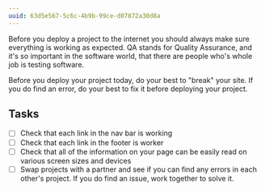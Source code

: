 ```yaml
---
uuid: 63d5e567-5c6c-4b9b-99ce-d07872a30d8a
---
```


Before you deploy a project to the internet you should always make sure everything is working as expected. QA stands for Quality Assurance, and it's so important in the software world, that there are people who's whole job is testing software.

Before you deploy your project today, do your best to "break" your site. If you do find an error, do your best to fix it before deploying your project.

## Tasks

- [ ] Check that each link in the nav bar is working
- [ ] Check that each link in the footer is worker
- [ ] Check that all of the information on your page can be easily read on various screen sizes and devices
- [ ] Swap projects with a partner and see if you can find any errors in each other's project. If you do find an issue, work together to solve it.
